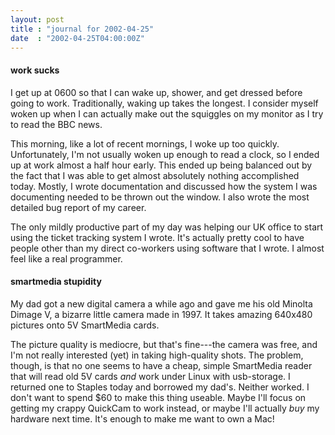 ```yaml
---
layout: post
title : "journal for 2002-04-25"
date  : "2002-04-25T04:00:00Z"
---
```

<h4>work sucks</h4>I get up at 0600 so that I can wake up, shower, and get dressed before going to work.  Traditionally, waking up takes the longest.  I consider myself woken up when I can actually make out the squiggles on my monitor as I try to read the BBC news.

This morning, like a lot of recent mornings, I woke up too quickly. Unfortunately, I'm not usually woken up enough to read a clock, so I ended up at work almost a half hour early.  This ended up being balanced out by the fact that I was able to get almost absolutely nothing accomplished today.  Mostly, I wrote documentation and discussed how the system I was documenting needed to be thrown out the window.  I also wrote the most detailed bug report of my career.

The only mildly productive part of my day was helping our UK office to start using the ticket tracking system I wrote.  It's actually pretty cool to have people other than my direct co-workers using software that I wrote.  I almost feel like a real programmer.<h4>smartmedia stupidity</h4>My dad got a new digital camera a while ago and gave me his old Minolta Dimage V, a bizarre little camera made in 1997.  It takes amazing 640x480 pictures onto 5V SmartMedia cards.

The picture quality is mediocre, but that's fine---the camera was free, and I'm not really interested (yet) in taking high-quality shots.  The problem, though, is that no one seems to have a cheap, simple SmartMedia reader that will read old 5V cards <em>and</em> work under Linux with usb-storage.  I returned one to Staples today and borrowed my dad's.  Neither worked.  I don't want to spend $60 to make this thing useable.  Maybe I'll focus on getting my crappy QuickCam to work instead, or maybe I'll actually <em>buy</em> my hardware next time.  It's enough to make me want to own a Mac!

